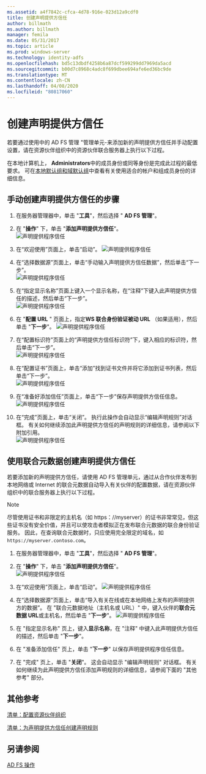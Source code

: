 ```yaml
---
ms.assetid: a4f7842c-cfca-4d78-916e-023d12a9cdf0
title: 创建声明提供方信任
author: billmath
ms.author: billmath
manager: femila
ms.date: 05/31/2017
ms.topic: article
ms.prod: windows-server
ms.technology: identity-adfs
ms.openlocfilehash: bd5c13dbdf4258b6a87dcf599299dd7969da5acd
ms.sourcegitcommit: b00d7c8968c4adc8f699dbee694afe6ed36bc9de
ms.translationtype: MT
ms.contentlocale: zh-CN
ms.lasthandoff: 04/08/2020
ms.locfileid: "80817060"
---
```

# <a name="create-a-claims-provider-trust"></a>创建声明提供方信任

若要通过使用中的 AD FS 管理 "管理单元\-来添加新的声明提供方信任并手动配置设置，请在资源伙伴组织中的资源伙伴联合服务器上执行以下过程。  
  
在本地计算机上， **Administrators**中的成员身份或同等身份是完成此过程的最低要求。  可在[本地默认组和域默认组](https://go.microsoft.com/fwlink/?LinkId=83477)中查看有关使用适合的帐户和组成员身份的详细信息。   
  
## <a name="to-create-a-claims-provider-trust-manually"></a>手动创建声明提供方信任的步骤  
  
1.  在服务器管理器中，单击 "**工具**"，然后选择 " **AD FS 管理**"。  
  
2.  在 "**操作**" 下，单击 "**添加声明提供方信任**"。  
![声明提供程序信任](media/Create-a-Claims-Provider-Trust/addclaim1.PNG)   
  
3.  在“欢迎使用”页面上，单击“启动”。 
![声明提供程序信任](media/Create-a-Claims-Provider-Trust/addclaim2.PNG)    
  
4.  在“选择数据源”页面上，单击“手动输入声明提供方信任数据”，然后单击“下一步”。  
![声明提供程序信任](media/Create-a-Claims-Provider-Trust/addclaim3.PNG)     

5.  在“指定显示名称”页面上键入一个显示名称，在“注释”下键入此声明提供方信任的描述，然后单击“下一步”。  
![声明提供程序信任](media/Create-a-Claims-Provider-Trust/addclaim4.PNG)     

6.  在 "**配置 URL** " 页面上，指定**WS 联合身份验证被动 URL** （如果适用），然后单击 "**下一步**"。
![声明提供程序信任](media/Create-a-Claims-Provider-Trust/addclaim5.PNG)     

8. 在“配置标识符”页面上的“声明提供方信任标识符”下，键入相应的标识符，然后单击“下一步”。  
![声明提供程序信任](media/Create-a-Claims-Provider-Trust/addclaim6.PNG)    

9. 在“配置证书”页面上，单击“添加”找到证书文件并将它添加到证书列表，然后单击“下一步”。  
![声明提供程序信任](media/Create-a-Claims-Provider-Trust/addclaim7.PNG)    

10. 在“准备好添加信任”页面上，单击“下一步”保存声明提供方信任信息。  
![声明提供程序信任](media/Create-a-Claims-Provider-Trust/addclaim8.PNG)    

11. 在“完成”页面上，单击“关闭”。 执行此操作会自动显示“编辑声明规则”对话框。 有关如何继续添加此声明提供方信任的声明规则的详细信息，请参阅以下附加引用。  
![声明提供程序信任](media/Create-a-Claims-Provider-Trust/addclaim9.PNG)

## <a name="to-create-a-claims-provider-trust-using-federation-metadata"></a>使用联合元数据创建声明提供方信任
若要添加新的声明提供方信任，请使用 AD FS 管理单元，通过从合作伙伴发布到本地网络或 Internet 的联合元数据自动导入有关伙伴的配置数据，请在资源伙伴组织中的联合服务器上执行以下过程。

>[!NOTE]
>尽管使用证书和非限定的主机名（如 https：\//myserver）的证书非常常见，但这些证书没有安全价值，并且可以使攻击者模拟正在发布联合元数据的联合身份验证服务。 因此，在查询联合元数据时，只应使用完全限定的域名，如 `https://myserver.contoso.com`。

1.  在服务器管理器中，单击 "**工具**"，然后选择 " **AD FS 管理**"。  
  
2.  在 "**操作**" 下，单击 "**添加声明提供方信任**"。  
![声明提供程序信任](media/Create-a-Claims-Provider-Trust/addclaim1.PNG)   
  
3.  在“欢迎使用”页面上，单击“启动”。 
![声明提供程序信任](media/Create-a-Claims-Provider-Trust/addclaim2.PNG)    
  
4.  在“选择数据源”页面上，单击“导入有关在线或在本地网络上发布的声明提供方的数据”。 在 "联合元数据地址（主机名或 URL）" 中，键入伙伴的**联合元数据 URL**或主机名，然后单击 "**下一步**"。
![声明提供程序信任](media/Create-a-Claims-Provider-Trust/addclaim10.PNG)    

5.  在 "指定显示名称" 页上，键入**显示名称**，在 "注释" 中键入此声明提供方信任的描述，然后单击 "**下一步**"。

6.  在 "准备添加信任" 页上，单击 "**下一步**" 以保存声明提供程序信任信息。

7.  在 "完成" 页上，单击 "**关闭**"。 这会自动显示 "编辑声明规则" 对话框。 有关如何继续为此声明提供方信任添加声明规则的详细信息，请参阅下面的 "其他参考" 部分。



    
## <a name="additional-references"></a>其他参考  
[清单：配置资源伙伴组织](../../ad-fs/deployment/Checklist--Configuring-the-Resource-Partner-Organization.md)  
  
[清单：为声明提供方信任创建声明规则](../../ad-fs/deployment/Checklist--Creating-Claim-Rules-for-a-Claims-Provider-Trust.md)  
  
## <a name="see-also"></a>另请参阅  
[AD FS 操作](../../ad-fs/AD-FS-2016-Operations.md) 
  
